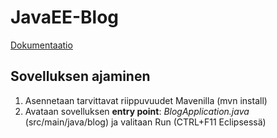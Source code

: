 # JavaEE-Blog

[Dokumentaatio](https://github.com/aleksivuorela/JavaEE-Blog/wiki/Dokumentaatio)

## Sovelluksen ajaminen

1. Asennetaan tarvittavat riippuvuudet Mavenilla (mvn install)
2. Avataan sovelluksen **entry point**: _BlogApplication.java_ (src/main/java/blog) ja valitaan Run (CTRL+F11 Eclipsessä)
